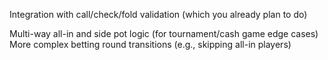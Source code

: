 
Integration with call/check/fold validation (which you already plan to do)



Multi-way all-in and side pot logic (for tournament/cash game edge cases)
More complex betting round transitions (e.g., skipping all-in players)